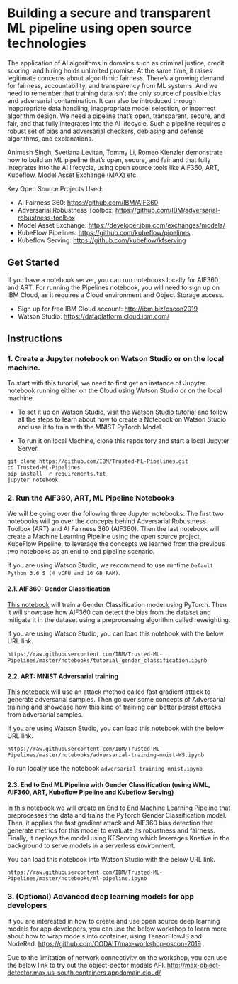 # Building a secure and transparent ML pipeline using open source technologies
The application of AI algorithms in domains such as criminal justice, credit scoring, and hiring holds unlimited promise. At the same time, it raises legitimate concerns about algorithmic fairness. There’s a growing demand for fairness, accountability, and transparency from ML systems. And we need to remember that training data isn’t the only source of possible bias and adversarial contamination. It can also be introduced through inappropriate data handling, inappropriate model selection, or incorrect algorithm design. We need a pipeline that’s open, transparent, secure, and fair, and that fully integrates into the AI lifecycle. Such a pipeline requires a robust set of bias and adversarial checkers, debiasing and defense algorithms, and explanations.

Animesh Singh, Svetlana Levitan, Tommy Li, Romeo Kienzler demonstrate how to build an ML pipeline that’s open, secure, and fair and that fully integrates into the AI lifecycle, using open source tools like AIF360, ART, Kubeflow, Model Asset Exchange (MAX) etc.

Key Open Source Projects Used:

* AI Fairness 360: https://github.com/IBM/AIF360
* Adversarial Robustness Toolbox: https://github.com/IBM/adversarial-robustness-toolbox
* Model Asset Exchange: https://developer.ibm.com/exchanges/models/
* KubeFlow Pipelines: https://github.com/kubeflow/pipelines
* Kubeflow Serving: https://github.com/kubeflow/kfserving

## Get Started 
If you have a notebook server, you can run notebooks locally for AIF360 and ART. For running the Pipelines notebook, you will need to sign up on IBM Cloud, as it requires a Cloud environment and Object Storage access.

- Sign up for free IBM Cloud account: http://ibm.biz/oscon2019
- Watson Studio:  https://dataplatform.cloud.ibm.com/


## Instructions
### 1. Create a Jupyter notebook on Watson Studio or on the local machine.
To start with this tutorial, we need to first get an instance of Jupyter notebook running either on the Cloud using Watson Studio or on the local machine. 

* To set it up on Watson Studio, visit the [Watson Studio tutorial](https://github.com/IBM/pytorch-on-watson-studio) and follow all the steps to learn about how to create a Notebook on Watson Studio and use it to train with the MNIST PyTorch Model.

* To run it on local Machine, clone this repository and start a local Jupyter Server.
```shell
git clone https://github.com/IBM/Trusted-ML-Pipelines.git
cd Trusted-ML-Pipelines
pip install -r requirements.txt
jupyter notebook
```

### 2. Run the AIF360, ART, ML Pipeline Notebooks
We will be going over the following three Jupyter notebooks. The first two notebooks will 
go over the concepts behind Adversarial Robustness Toolbox (ART) and AI Fairness 360 (AIF360). Then the last notebook will create a Machine Learning Pipeline using the open source project,
KubeFlow Pipeline, to leverage the concepts we learned from the previous two notebooks as an end to end pipeline scenario. 

If you are using Watson Studio, we recommend to use runtime `Default Python 3.6 S (4 vCPU and 16 GB RAM)`.

#### 2.1. AIF360: Gender Classification
[This notebook](notebooks/tutorial_gender_classification.ipynb) will train a Gender Classification model using PyTorch. Then it will showcase how AIF360 can detect the bias
from the dataset and mitigate it in the dataset using a preprocessing algorithm called reweighting.

If you are using Watson Studio, you can load this notebook with the below URL link.
```shell
https://raw.githubusercontent.com/IBM/Trusted-ML-Pipelines/master/notebooks/tutorial_gender_classification.ipynb
```

#### 2.2. ART: MNIST Adversarial training
[This notebook](notebooks/adversarial-training-mnist.ipynb) will use an attack method called fast gradient attack to generate adversarial samples. Then go over some 
concepts of Adversarial training and showcase how this kind of training can better persist attacks from adversarial samples.

If you are using Watson Studio, you can load this notebook with the below URL link.
```shell
https://raw.githubusercontent.com/IBM/Trusted-ML-Pipelines/master/notebooks/adversarial-training-mnist-WS.ipynb
```
To run locally use the notebook `adversarial-training-mnist.ipynb`


#### 2.3. End to End ML Pipeline with Gender Classification (using WML, AIF360, ART, Kubeflow Pipeline and Kubeflow Serving) 
In [this notebook](notebooks/ml-pipeline.ipynb) we will create an End to End Machine Learning Pipeline that preprocesses the data and trains the PyTorch Gender Classification model. Then, it applies the fast gradient attack
and AIF360 bias detection that generate metrics for this model to evaluate its robustness and fairness. Finally, it deploys the model 
using KFServing which leverages Knative in the background to serve models in a serverless environment.

You can load this notebook into Watson Studio with the below URL link.
```shell
https://raw.githubusercontent.com/IBM/Trusted-ML-Pipelines/master/notebooks/ml-pipeline.ipynb
```

### 3. (Optional) Advanced deep learning models for app developers
If you are interested in how to create and use open source deep learning models for app developers, you can use the below workshop to learn more about how to wrap models into container, using TensorFlowJS and NodeRed.
https://github.com/CODAIT/max-workshop-oscon-2019

Due to the limitation of network connectivity on the workshop, you can use the below link to try out the object-dector models API.
http://max-object-detector.max.us-south.containers.appdomain.cloud/
